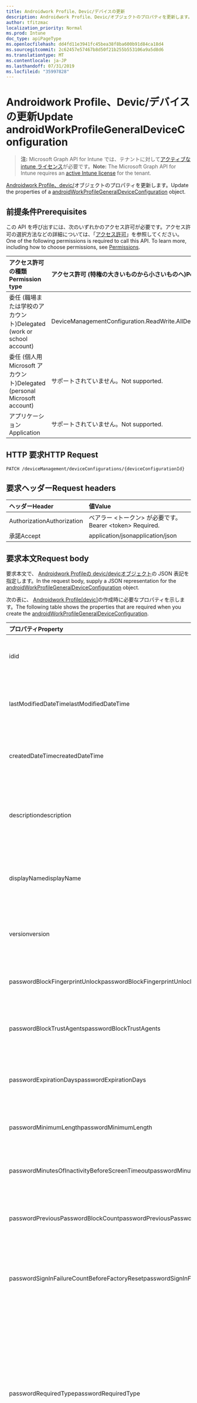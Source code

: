 ```yaml
---
title: Androidwork Profile、Devic/デバイスの更新
description: Androidwork Profile、Devic/オブジェクトのプロパティを更新します。
author: tfitzmac
localization_priority: Normal
ms.prod: Intune
doc_type: apiPageType
ms.openlocfilehash: dd4fd11e3941fc45bea38f8ba600b91d84ca18d4
ms.sourcegitcommit: 2c62457e57467b8d50f21b255b553106a9a5d8d6
ms.translationtype: MT
ms.contentlocale: ja-JP
ms.lasthandoff: 07/31/2019
ms.locfileid: "35997828"
---
```

# <a name="update-androidworkprofilegeneraldeviceconfiguration"></a><span data-ttu-id="a1b62-103">Androidwork Profile、Devic/デバイスの更新</span><span class="sxs-lookup"><span data-stu-id="a1b62-103">Update androidWorkProfileGeneralDeviceConfiguration</span></span>

> <span data-ttu-id="a1b62-104">**注:** Microsoft Graph API for Intune では、テナントに対して[アクティブな intune ライセンス](https://go.microsoft.com/fwlink/?linkid=839381)が必要です。</span><span class="sxs-lookup"><span data-stu-id="a1b62-104">**Note:** The Microsoft Graph API for Intune requires an [active Intune license](https://go.microsoft.com/fwlink/?linkid=839381) for the tenant.</span></span>

<span data-ttu-id="a1b62-105">[Androidwork Profile、devic/](../resources/intune-deviceconfig-androidworkprofilegeneraldeviceconfiguration.md)オブジェクトのプロパティを更新します。</span><span class="sxs-lookup"><span data-stu-id="a1b62-105">Update the properties of a [androidWorkProfileGeneralDeviceConfiguration](../resources/intune-deviceconfig-androidworkprofilegeneraldeviceconfiguration.md) object.</span></span>

## <a name="prerequisites"></a><span data-ttu-id="a1b62-106">前提条件</span><span class="sxs-lookup"><span data-stu-id="a1b62-106">Prerequisites</span></span>
<span data-ttu-id="a1b62-p101">この API を呼び出すには、次のいずれかのアクセス許可が必要です。アクセス許可の選択方法などの詳細については、「[アクセス許可](/graph/permissions-reference)」を参照してください。</span><span class="sxs-lookup"><span data-stu-id="a1b62-p101">One of the following permissions is required to call this API. To learn more, including how to choose permissions, see [Permissions](/graph/permissions-reference).</span></span>

|<span data-ttu-id="a1b62-109">アクセス許可の種類</span><span class="sxs-lookup"><span data-stu-id="a1b62-109">Permission type</span></span>|<span data-ttu-id="a1b62-110">アクセス許可 (特権の大きいものから小さいものへ)</span><span class="sxs-lookup"><span data-stu-id="a1b62-110">Permissions (from most to least privileged)</span></span>|
|:---|:---|
|<span data-ttu-id="a1b62-111">委任 (職場または学校のアカウント)</span><span class="sxs-lookup"><span data-stu-id="a1b62-111">Delegated (work or school account)</span></span>|<span data-ttu-id="a1b62-112">DeviceManagementConfiguration.ReadWrite.All</span><span class="sxs-lookup"><span data-stu-id="a1b62-112">DeviceManagementConfiguration.ReadWrite.All</span></span>|
|<span data-ttu-id="a1b62-113">委任 (個人用 Microsoft アカウント)</span><span class="sxs-lookup"><span data-stu-id="a1b62-113">Delegated (personal Microsoft account)</span></span>|<span data-ttu-id="a1b62-114">サポートされていません。</span><span class="sxs-lookup"><span data-stu-id="a1b62-114">Not supported.</span></span>|
|<span data-ttu-id="a1b62-115">アプリケーション</span><span class="sxs-lookup"><span data-stu-id="a1b62-115">Application</span></span>|<span data-ttu-id="a1b62-116">サポートされていません。</span><span class="sxs-lookup"><span data-stu-id="a1b62-116">Not supported.</span></span>|

## <a name="http-request"></a><span data-ttu-id="a1b62-117">HTTP 要求</span><span class="sxs-lookup"><span data-stu-id="a1b62-117">HTTP Request</span></span>
<!-- {
  "blockType": "ignored"
}
-->
``` http
PATCH /deviceManagement/deviceConfigurations/{deviceConfigurationId}
```

## <a name="request-headers"></a><span data-ttu-id="a1b62-118">要求ヘッダー</span><span class="sxs-lookup"><span data-stu-id="a1b62-118">Request headers</span></span>
|<span data-ttu-id="a1b62-119">ヘッダー</span><span class="sxs-lookup"><span data-stu-id="a1b62-119">Header</span></span>|<span data-ttu-id="a1b62-120">値</span><span class="sxs-lookup"><span data-stu-id="a1b62-120">Value</span></span>|
|:---|:---|
|<span data-ttu-id="a1b62-121">Authorization</span><span class="sxs-lookup"><span data-stu-id="a1b62-121">Authorization</span></span>|<span data-ttu-id="a1b62-122">ベアラー &lt;トークン&gt; が必要です。</span><span class="sxs-lookup"><span data-stu-id="a1b62-122">Bearer &lt;token&gt; Required.</span></span>|
|<span data-ttu-id="a1b62-123">承諾</span><span class="sxs-lookup"><span data-stu-id="a1b62-123">Accept</span></span>|<span data-ttu-id="a1b62-124">application/json</span><span class="sxs-lookup"><span data-stu-id="a1b62-124">application/json</span></span>|

## <a name="request-body"></a><span data-ttu-id="a1b62-125">要求本文</span><span class="sxs-lookup"><span data-stu-id="a1b62-125">Request body</span></span>
<span data-ttu-id="a1b62-126">要求本文で、 [Androidwork Profileの devic/devicオブジェクト](../resources/intune-deviceconfig-androidworkprofilegeneraldeviceconfiguration.md)の JSON 表記を指定します。</span><span class="sxs-lookup"><span data-stu-id="a1b62-126">In the request body, supply a JSON representation for the [androidWorkProfileGeneralDeviceConfiguration](../resources/intune-deviceconfig-androidworkprofilegeneraldeviceconfiguration.md) object.</span></span>

<span data-ttu-id="a1b62-127">次の表に、 [Androidwork Profile[devic]](../resources/intune-deviceconfig-androidworkprofilegeneraldeviceconfiguration.md)の作成時に必要なプロパティを示します。</span><span class="sxs-lookup"><span data-stu-id="a1b62-127">The following table shows the properties that are required when you create the [androidWorkProfileGeneralDeviceConfiguration](../resources/intune-deviceconfig-androidworkprofilegeneraldeviceconfiguration.md).</span></span>

|<span data-ttu-id="a1b62-128">プロパティ</span><span class="sxs-lookup"><span data-stu-id="a1b62-128">Property</span></span>|<span data-ttu-id="a1b62-129">型</span><span class="sxs-lookup"><span data-stu-id="a1b62-129">Type</span></span>|<span data-ttu-id="a1b62-130">説明</span><span class="sxs-lookup"><span data-stu-id="a1b62-130">Description</span></span>|
|:---|:---|:---|
|<span data-ttu-id="a1b62-131">id</span><span class="sxs-lookup"><span data-stu-id="a1b62-131">id</span></span>|<span data-ttu-id="a1b62-132">文字列</span><span class="sxs-lookup"><span data-stu-id="a1b62-132">String</span></span>|<span data-ttu-id="a1b62-133">エンティティのキー。</span><span class="sxs-lookup"><span data-stu-id="a1b62-133">Key of the entity.</span></span> <span data-ttu-id="a1b62-134">[deviceConfiguration](../resources/intune-deviceconfig-deviceconfiguration.md) から継承します</span><span class="sxs-lookup"><span data-stu-id="a1b62-134">Inherited from [deviceConfiguration](../resources/intune-deviceconfig-deviceconfiguration.md)</span></span>|
|<span data-ttu-id="a1b62-135">lastModifiedDateTime</span><span class="sxs-lookup"><span data-stu-id="a1b62-135">lastModifiedDateTime</span></span>|<span data-ttu-id="a1b62-136">DateTimeOffset</span><span class="sxs-lookup"><span data-stu-id="a1b62-136">DateTimeOffset</span></span>|<span data-ttu-id="a1b62-137">オブジェクトの最終更新の DateTime。</span><span class="sxs-lookup"><span data-stu-id="a1b62-137">DateTime the object was last modified.</span></span> <span data-ttu-id="a1b62-138">[deviceConfiguration](../resources/intune-deviceconfig-deviceconfiguration.md) から継承します</span><span class="sxs-lookup"><span data-stu-id="a1b62-138">Inherited from [deviceConfiguration](../resources/intune-deviceconfig-deviceconfiguration.md)</span></span>|
|<span data-ttu-id="a1b62-139">createdDateTime</span><span class="sxs-lookup"><span data-stu-id="a1b62-139">createdDateTime</span></span>|<span data-ttu-id="a1b62-140">DateTimeOffset</span><span class="sxs-lookup"><span data-stu-id="a1b62-140">DateTimeOffset</span></span>|<span data-ttu-id="a1b62-141">オブジェクトが作成された DateTime。</span><span class="sxs-lookup"><span data-stu-id="a1b62-141">DateTime the object was created.</span></span> <span data-ttu-id="a1b62-142">[deviceConfiguration](../resources/intune-deviceconfig-deviceconfiguration.md) から継承します</span><span class="sxs-lookup"><span data-stu-id="a1b62-142">Inherited from [deviceConfiguration](../resources/intune-deviceconfig-deviceconfiguration.md)</span></span>|
|<span data-ttu-id="a1b62-143">description</span><span class="sxs-lookup"><span data-stu-id="a1b62-143">description</span></span>|<span data-ttu-id="a1b62-144">String</span><span class="sxs-lookup"><span data-stu-id="a1b62-144">String</span></span>|<span data-ttu-id="a1b62-145">管理者が指定した、デバイス構成についての説明。</span><span class="sxs-lookup"><span data-stu-id="a1b62-145">Admin provided description of the Device Configuration.</span></span> <span data-ttu-id="a1b62-146">[deviceConfiguration](../resources/intune-deviceconfig-deviceconfiguration.md) から継承します</span><span class="sxs-lookup"><span data-stu-id="a1b62-146">Inherited from [deviceConfiguration](../resources/intune-deviceconfig-deviceconfiguration.md)</span></span>|
|<span data-ttu-id="a1b62-147">displayName</span><span class="sxs-lookup"><span data-stu-id="a1b62-147">displayName</span></span>|<span data-ttu-id="a1b62-148">String</span><span class="sxs-lookup"><span data-stu-id="a1b62-148">String</span></span>|<span data-ttu-id="a1b62-149">管理者が指定した、デバイス構成の名前。</span><span class="sxs-lookup"><span data-stu-id="a1b62-149">Admin provided name of the device configuration.</span></span> <span data-ttu-id="a1b62-150">[deviceConfiguration](../resources/intune-deviceconfig-deviceconfiguration.md) から継承します</span><span class="sxs-lookup"><span data-stu-id="a1b62-150">Inherited from [deviceConfiguration](../resources/intune-deviceconfig-deviceconfiguration.md)</span></span>|
|<span data-ttu-id="a1b62-151">version</span><span class="sxs-lookup"><span data-stu-id="a1b62-151">version</span></span>|<span data-ttu-id="a1b62-152">Int32</span><span class="sxs-lookup"><span data-stu-id="a1b62-152">Int32</span></span>|<span data-ttu-id="a1b62-153">デバイス構成のバージョン。</span><span class="sxs-lookup"><span data-stu-id="a1b62-153">Version of the device configuration.</span></span> <span data-ttu-id="a1b62-154">[deviceConfiguration](../resources/intune-deviceconfig-deviceconfiguration.md) から継承します</span><span class="sxs-lookup"><span data-stu-id="a1b62-154">Inherited from [deviceConfiguration](../resources/intune-deviceconfig-deviceconfiguration.md)</span></span>|
|<span data-ttu-id="a1b62-155">passwordBlockFingerprintUnlock</span><span class="sxs-lookup"><span data-stu-id="a1b62-155">passwordBlockFingerprintUnlock</span></span>|<span data-ttu-id="a1b62-156">Boolean</span><span class="sxs-lookup"><span data-stu-id="a1b62-156">Boolean</span></span>|<span data-ttu-id="a1b62-157">指紋によるロック解除を禁止するかどうかを示します。</span><span class="sxs-lookup"><span data-stu-id="a1b62-157">Indicates whether or not to block fingerprint unlock.</span></span>|
|<span data-ttu-id="a1b62-158">passwordBlockTrustAgents</span><span class="sxs-lookup"><span data-stu-id="a1b62-158">passwordBlockTrustAgents</span></span>|<span data-ttu-id="a1b62-159">Boolean</span><span class="sxs-lookup"><span data-stu-id="a1b62-159">Boolean</span></span>|<span data-ttu-id="a1b62-160">Smart Lock や他の信頼エージェントをブロックするかどうかを示します。</span><span class="sxs-lookup"><span data-stu-id="a1b62-160">Indicates whether or not to block Smart Lock and other trust agents.</span></span>|
|<span data-ttu-id="a1b62-161">passwordExpirationDays</span><span class="sxs-lookup"><span data-stu-id="a1b62-161">passwordExpirationDays</span></span>|<span data-ttu-id="a1b62-162">Int32</span><span class="sxs-lookup"><span data-stu-id="a1b62-162">Int32</span></span>|<span data-ttu-id="a1b62-163">パスワードの有効期限が切れるまでの日数。</span><span class="sxs-lookup"><span data-stu-id="a1b62-163">Number of days before the password expires.</span></span> <span data-ttu-id="a1b62-164">有効な値は 1 から 365 までです</span><span class="sxs-lookup"><span data-stu-id="a1b62-164">Valid values 1 to 365</span></span>|
|<span data-ttu-id="a1b62-165">passwordMinimumLength</span><span class="sxs-lookup"><span data-stu-id="a1b62-165">passwordMinimumLength</span></span>|<span data-ttu-id="a1b62-166">Int32</span><span class="sxs-lookup"><span data-stu-id="a1b62-166">Int32</span></span>|<span data-ttu-id="a1b62-167">パスワードの最小の長さ。</span><span class="sxs-lookup"><span data-stu-id="a1b62-167">Minimum length of passwords.</span></span> <span data-ttu-id="a1b62-168">有効な値は 4 から 16 までです</span><span class="sxs-lookup"><span data-stu-id="a1b62-168">Valid values 4 to 16</span></span>|
|<span data-ttu-id="a1b62-169">passwordMinutesOfInactivityBeforeScreenTimeout</span><span class="sxs-lookup"><span data-stu-id="a1b62-169">passwordMinutesOfInactivityBeforeScreenTimeout</span></span>|<span data-ttu-id="a1b62-170">Int32</span><span class="sxs-lookup"><span data-stu-id="a1b62-170">Int32</span></span>|<span data-ttu-id="a1b62-171">画面がタイムアウトになるまでの非アクティブ時間 (分)。</span><span class="sxs-lookup"><span data-stu-id="a1b62-171">Minutes of inactivity before the screen times out.</span></span>|
|<span data-ttu-id="a1b62-172">passwordPreviousPasswordBlockCount</span><span class="sxs-lookup"><span data-stu-id="a1b62-172">passwordPreviousPasswordBlockCount</span></span>|<span data-ttu-id="a1b62-173">Int32</span><span class="sxs-lookup"><span data-stu-id="a1b62-173">Int32</span></span>|<span data-ttu-id="a1b62-174">ブロックする、以前のパスワードの数。</span><span class="sxs-lookup"><span data-stu-id="a1b62-174">Number of previous passwords to block.</span></span> <span data-ttu-id="a1b62-175">有効な値は 0 から 24 までです</span><span class="sxs-lookup"><span data-stu-id="a1b62-175">Valid values 0 to 24</span></span>|
|<span data-ttu-id="a1b62-176">passwordSignInFailureCountBeforeFactoryReset</span><span class="sxs-lookup"><span data-stu-id="a1b62-176">passwordSignInFailureCountBeforeFactoryReset</span></span>|<span data-ttu-id="a1b62-177">Int32</span><span class="sxs-lookup"><span data-stu-id="a1b62-177">Int32</span></span>|<span data-ttu-id="a1b62-178">出荷時の設定にリセットされるまでの、失敗が許可されるサインインの回数。</span><span class="sxs-lookup"><span data-stu-id="a1b62-178">Number of sign in failures allowed before factory reset.</span></span> <span data-ttu-id="a1b62-179">有効な値は1から16までです</span><span class="sxs-lookup"><span data-stu-id="a1b62-179">Valid values 1 to 16</span></span>|
|<span data-ttu-id="a1b62-180">passwordRequiredType</span><span class="sxs-lookup"><span data-stu-id="a1b62-180">passwordRequiredType</span></span>|[<span data-ttu-id="a1b62-181">androidWorkProfileRequiredPasswordType</span><span class="sxs-lookup"><span data-stu-id="a1b62-181">androidWorkProfileRequiredPasswordType</span></span>](../resources/intune-deviceconfig-androidworkprofilerequiredpasswordtype.md)|<span data-ttu-id="a1b62-182">必要なパスワードの種類。</span><span class="sxs-lookup"><span data-stu-id="a1b62-182">Type of password that is required.</span></span> <span data-ttu-id="a1b62-183">可能な値は、`deviceDefault`、`lowSecurityBiometric`、`required`、`atLeastNumeric`、`numericComplex`、`atLeastAlphabetic`、`atLeastAlphanumeric`、`alphanumericWithSymbols` です。</span><span class="sxs-lookup"><span data-stu-id="a1b62-183">Possible values are: `deviceDefault`, `lowSecurityBiometric`, `required`, `atLeastNumeric`, `numericComplex`, `atLeastAlphabetic`, `atLeastAlphanumeric`, `alphanumericWithSymbols`.</span></span>|
|<span data-ttu-id="a1b62-184">workProfileDataSharingType</span><span class="sxs-lookup"><span data-stu-id="a1b62-184">workProfileDataSharingType</span></span>|[<span data-ttu-id="a1b62-185">androidWorkProfileCrossProfileDataSharingType</span><span class="sxs-lookup"><span data-stu-id="a1b62-185">androidWorkProfileCrossProfileDataSharingType</span></span>](../resources/intune-deviceconfig-androidworkprofilecrossprofiledatasharingtype.md)|<span data-ttu-id="a1b62-186">許可されているデータ共有の種類。</span><span class="sxs-lookup"><span data-stu-id="a1b62-186">Type of data sharing that is allowed.</span></span> <span data-ttu-id="a1b62-187">使用可能な値は、`deviceDefault`、`preventAny`、`allowPersonalToWork`、`noRestrictions` です。</span><span class="sxs-lookup"><span data-stu-id="a1b62-187">Possible values are: `deviceDefault`, `preventAny`, `allowPersonalToWork`, `noRestrictions`.</span></span>|
|<span data-ttu-id="a1b62-188">workProfileBlockNotificationsWhileDeviceLocked</span><span class="sxs-lookup"><span data-stu-id="a1b62-188">workProfileBlockNotificationsWhileDeviceLocked</span></span>|<span data-ttu-id="a1b62-189">Boolean</span><span class="sxs-lookup"><span data-stu-id="a1b62-189">Boolean</span></span>|<span data-ttu-id="a1b62-190">デバイスがロックされているときに通知をブロックするかどうかを示します。</span><span class="sxs-lookup"><span data-stu-id="a1b62-190">Indicates whether or not to block notifications while device locked.</span></span>|
|<span data-ttu-id="a1b62-191">ワークワークプロファイルのアカウント</span><span class="sxs-lookup"><span data-stu-id="a1b62-191">workProfileBlockAddingAccounts</span></span>|<span data-ttu-id="a1b62-192">Boolean</span><span class="sxs-lookup"><span data-stu-id="a1b62-192">Boolean</span></span>|<span data-ttu-id="a1b62-193">ユーザーが作業プロファイルでアカウントを追加または削除することを禁止します。</span><span class="sxs-lookup"><span data-stu-id="a1b62-193">Block users from adding/removing accounts in work profile.</span></span>|
|<span data-ttu-id="a1b62-194">workProfileBluetoothEnableContactSharing</span><span class="sxs-lookup"><span data-stu-id="a1b62-194">workProfileBluetoothEnableContactSharing</span></span>|<span data-ttu-id="a1b62-195">Boolean</span><span class="sxs-lookup"><span data-stu-id="a1b62-195">Boolean</span></span>|<span data-ttu-id="a1b62-196">Bluetooth デバイスがエンタープライズの連絡先にアクセスできるようにします。</span><span class="sxs-lookup"><span data-stu-id="a1b62-196">Allow bluetooth devices to access enterprise contacts.</span></span>|
|<span data-ttu-id="a1b62-197">workProfileBlockScreenCapture</span><span class="sxs-lookup"><span data-stu-id="a1b62-197">workProfileBlockScreenCapture</span></span>|<span data-ttu-id="a1b62-198">Boolean</span><span class="sxs-lookup"><span data-stu-id="a1b62-198">Boolean</span></span>|<span data-ttu-id="a1b62-199">作業プロファイルの画面キャプチャをブロックします。</span><span class="sxs-lookup"><span data-stu-id="a1b62-199">Block screen capture in work profile.</span></span>|
|<span data-ttu-id="a1b62-200">work Profileblockクロスバープロファイル Ecallerid</span><span class="sxs-lookup"><span data-stu-id="a1b62-200">workProfileBlockCrossProfileCallerId</span></span>|<span data-ttu-id="a1b62-201">Boolean</span><span class="sxs-lookup"><span data-stu-id="a1b62-201">Boolean</span></span>|<span data-ttu-id="a1b62-202">[ブロック表示作業プロファイルの発信者番号を個人プロファイルに表示する。</span><span class="sxs-lookup"><span data-stu-id="a1b62-202">Block display work profile caller ID in personal profile.</span></span>|
|<span data-ttu-id="a1b62-203">workProfileBlockCamera</span><span class="sxs-lookup"><span data-stu-id="a1b62-203">workProfileBlockCamera</span></span>|<span data-ttu-id="a1b62-204">Boolean</span><span class="sxs-lookup"><span data-stu-id="a1b62-204">Boolean</span></span>|<span data-ttu-id="a1b62-205">作業プロファイルカメラをブロックします。</span><span class="sxs-lookup"><span data-stu-id="a1b62-205">Block work profile camera.</span></span>|
|<span data-ttu-id="a1b62-206">workProfileBlockCrossProfileContactsSearch</span><span class="sxs-lookup"><span data-stu-id="a1b62-206">workProfileBlockCrossProfileContactsSearch</span></span>|<span data-ttu-id="a1b62-207">Boolean</span><span class="sxs-lookup"><span data-stu-id="a1b62-207">Boolean</span></span>|<span data-ttu-id="a1b62-208">個人用プロファイルでの作業プロファイルの連絡先の使用を禁止します。</span><span class="sxs-lookup"><span data-stu-id="a1b62-208">Block work profile contacts availability in personal profile.</span></span>|
|<span data-ttu-id="a1b62-209">workProfileBlockCrossProfileCopyPaste</span><span class="sxs-lookup"><span data-stu-id="a1b62-209">workProfileBlockCrossProfileCopyPaste</span></span>|<span data-ttu-id="a1b62-210">Boolean</span><span class="sxs-lookup"><span data-stu-id="a1b62-210">Boolean</span></span>|<span data-ttu-id="a1b62-211">[クロスプロファイルコピー/貼り付けを許可する] の設定が有効になっているかどうかを示すブール値。</span><span class="sxs-lookup"><span data-stu-id="a1b62-211">Boolean that indicates if the setting disallow cross profile copy/paste is enabled.</span></span>|
|<span data-ttu-id="a1b62-212">work Profiledefaultapppermissionpolicy</span><span class="sxs-lookup"><span data-stu-id="a1b62-212">workProfileDefaultAppPermissionPolicy</span></span>|[<span data-ttu-id="a1b62-213">androidWorkProfileDefaultAppPermissionPolicyType</span><span class="sxs-lookup"><span data-stu-id="a1b62-213">androidWorkProfileDefaultAppPermissionPolicyType</span></span>](../resources/intune-deviceconfig-androidworkprofiledefaultapppermissionpolicytype.md)|<span data-ttu-id="a1b62-214">必要なパスワードの種類。</span><span class="sxs-lookup"><span data-stu-id="a1b62-214">Type of password that is required.</span></span> <span data-ttu-id="a1b62-215">使用可能な値は、`deviceDefault`、`prompt`、`autoGrant`、`autoDeny` です。</span><span class="sxs-lookup"><span data-stu-id="a1b62-215">Possible values are: `deviceDefault`, `prompt`, `autoGrant`, `autoDeny`.</span></span>|
|<span data-ttu-id="a1b62-216">。 Workprofilepasswordblockfingerprintunlock</span><span class="sxs-lookup"><span data-stu-id="a1b62-216">workProfilePasswordBlockFingerprintUnlock</span></span>|<span data-ttu-id="a1b62-217">Boolean</span><span class="sxs-lookup"><span data-stu-id="a1b62-217">Boolean</span></span>|<span data-ttu-id="a1b62-218">ワークプロファイルの指紋のロック解除をブロックするかどうかを示します。</span><span class="sxs-lookup"><span data-stu-id="a1b62-218">Indicates whether or not to block fingerprint unlock for work profile.</span></span>|
|<span data-ttu-id="a1b62-219">workProfilePasswordBlockTrustAgents</span><span class="sxs-lookup"><span data-stu-id="a1b62-219">workProfilePasswordBlockTrustAgents</span></span>|<span data-ttu-id="a1b62-220">Boolean</span><span class="sxs-lookup"><span data-stu-id="a1b62-220">Boolean</span></span>|<span data-ttu-id="a1b62-221">ワークプロファイルのスマートロックおよびその他の信頼エージェントを禁止するかどうかを示します。</span><span class="sxs-lookup"><span data-stu-id="a1b62-221">Indicates whether or not to block Smart Lock and other trust agents for work profile.</span></span>|
|<span data-ttu-id="a1b62-222">workProfilePasswordExpirationDays</span><span class="sxs-lookup"><span data-stu-id="a1b62-222">workProfilePasswordExpirationDays</span></span>|<span data-ttu-id="a1b62-223">Int32</span><span class="sxs-lookup"><span data-stu-id="a1b62-223">Int32</span></span>|<span data-ttu-id="a1b62-224">作業プロファイルのパスワードが期限切れになるまでの日数。</span><span class="sxs-lookup"><span data-stu-id="a1b62-224">Number of days before the work profile password expires.</span></span> <span data-ttu-id="a1b62-225">有効な値は 1 から 365 までです</span><span class="sxs-lookup"><span data-stu-id="a1b62-225">Valid values 1 to 365</span></span>|
|<span data-ttu-id="a1b62-226">workProfilePasswordMinimumLength</span><span class="sxs-lookup"><span data-stu-id="a1b62-226">workProfilePasswordMinimumLength</span></span>|<span data-ttu-id="a1b62-227">Int32</span><span class="sxs-lookup"><span data-stu-id="a1b62-227">Int32</span></span>|<span data-ttu-id="a1b62-228">ワークプロファイルのパスワードの最小の長さ。</span><span class="sxs-lookup"><span data-stu-id="a1b62-228">Minimum length of work profile password.</span></span> <span data-ttu-id="a1b62-229">有効な値は 4 から 16 までです</span><span class="sxs-lookup"><span data-stu-id="a1b62-229">Valid values 4 to 16</span></span>|
|<span data-ttu-id="a1b62-230">ワークプロファイルのパスワード Minnumericcharacters</span><span class="sxs-lookup"><span data-stu-id="a1b62-230">workProfilePasswordMinNumericCharacters</span></span>|<span data-ttu-id="a1b62-231">Int32</span><span class="sxs-lookup"><span data-stu-id="a1b62-231">Int32</span></span>|<span data-ttu-id="a1b62-232">作業プロファイルのパスワードに必要な数字の最小数。</span><span class="sxs-lookup"><span data-stu-id="a1b62-232">Minimum # of numeric characters required in work profile password.</span></span> <span data-ttu-id="a1b62-233">有効な値は1から10までです</span><span class="sxs-lookup"><span data-stu-id="a1b62-233">Valid values 1 to 10</span></span>|
|<span data-ttu-id="a1b62-234">workProfilePasswordMinNonLetterCharacters</span><span class="sxs-lookup"><span data-stu-id="a1b62-234">workProfilePasswordMinNonLetterCharacters</span></span>|<span data-ttu-id="a1b62-235">Int32</span><span class="sxs-lookup"><span data-stu-id="a1b62-235">Int32</span></span>|<span data-ttu-id="a1b62-236">作業プロファイルのパスワードに必要な文字以外の文字数の最小値。</span><span class="sxs-lookup"><span data-stu-id="a1b62-236">Minimum # of non-letter characters required in work profile password.</span></span> <span data-ttu-id="a1b62-237">有効な値は1から10までです</span><span class="sxs-lookup"><span data-stu-id="a1b62-237">Valid values 1 to 10</span></span>|
|<span data-ttu-id="a1b62-238">workProfilePasswordMinLetterCharacters</span><span class="sxs-lookup"><span data-stu-id="a1b62-238">workProfilePasswordMinLetterCharacters</span></span>|<span data-ttu-id="a1b62-239">Int32</span><span class="sxs-lookup"><span data-stu-id="a1b62-239">Int32</span></span>|<span data-ttu-id="a1b62-240">作業プロファイルのパスワードに必要な文字数の最小値。</span><span class="sxs-lookup"><span data-stu-id="a1b62-240">Minimum # of letter characters required in work profile password.</span></span> <span data-ttu-id="a1b62-241">有効な値は1から10までです</span><span class="sxs-lookup"><span data-stu-id="a1b62-241">Valid values 1 to 10</span></span>|
|<span data-ttu-id="a1b62-242">workProfilePasswordMinLowerCaseCharacters</span><span class="sxs-lookup"><span data-stu-id="a1b62-242">workProfilePasswordMinLowerCaseCharacters</span></span>|<span data-ttu-id="a1b62-243">Int32</span><span class="sxs-lookup"><span data-stu-id="a1b62-243">Int32</span></span>|<span data-ttu-id="a1b62-244">作業プロファイルのパスワードに必要な小文字の最小文字数。</span><span class="sxs-lookup"><span data-stu-id="a1b62-244">Minimum # of lower-case characters required in work profile password.</span></span> <span data-ttu-id="a1b62-245">有効な値は1から10までです</span><span class="sxs-lookup"><span data-stu-id="a1b62-245">Valid values 1 to 10</span></span>|
|<span data-ttu-id="a1b62-246">workProfilePasswordMinUpperCaseCharacters</span><span class="sxs-lookup"><span data-stu-id="a1b62-246">workProfilePasswordMinUpperCaseCharacters</span></span>|<span data-ttu-id="a1b62-247">Int32</span><span class="sxs-lookup"><span data-stu-id="a1b62-247">Int32</span></span>|<span data-ttu-id="a1b62-248">作業プロファイルのパスワードに必要な大文字と小文字の最小値。</span><span class="sxs-lookup"><span data-stu-id="a1b62-248">Minimum # of upper-case characters required in work profile password.</span></span> <span data-ttu-id="a1b62-249">有効な値は1から10までです</span><span class="sxs-lookup"><span data-stu-id="a1b62-249">Valid values 1 to 10</span></span>|
|<span data-ttu-id="a1b62-250">ワークスペースのパスワードを入力する</span><span class="sxs-lookup"><span data-stu-id="a1b62-250">workProfilePasswordMinSymbolCharacters</span></span>|<span data-ttu-id="a1b62-251">Int32</span><span class="sxs-lookup"><span data-stu-id="a1b62-251">Int32</span></span>|<span data-ttu-id="a1b62-252">作業プロファイルのパスワードに必要な記号の最小数。</span><span class="sxs-lookup"><span data-stu-id="a1b62-252">Minimum # of symbols required in work profile password.</span></span> <span data-ttu-id="a1b62-253">有効な値は1から10までです</span><span class="sxs-lookup"><span data-stu-id="a1b62-253">Valid values 1 to 10</span></span>|
|<span data-ttu-id="a1b62-254">workProfilePasswordMinutesOfInactivityBeforeScreenTimeout</span><span class="sxs-lookup"><span data-stu-id="a1b62-254">workProfilePasswordMinutesOfInactivityBeforeScreenTimeout</span></span>|<span data-ttu-id="a1b62-255">Int32</span><span class="sxs-lookup"><span data-stu-id="a1b62-255">Int32</span></span>|<span data-ttu-id="a1b62-256">画面がタイムアウトになるまでの非アクティブ時間 (分)。</span><span class="sxs-lookup"><span data-stu-id="a1b62-256">Minutes of inactivity before the screen times out.</span></span>|
|<span data-ttu-id="a1b62-257">workProfilePasswordPreviousPasswordBlockCount</span><span class="sxs-lookup"><span data-stu-id="a1b62-257">workProfilePasswordPreviousPasswordBlockCount</span></span>|<span data-ttu-id="a1b62-258">Int32</span><span class="sxs-lookup"><span data-stu-id="a1b62-258">Int32</span></span>|<span data-ttu-id="a1b62-259">ブロックする、以前の作業プロファイルのパスワードの数。</span><span class="sxs-lookup"><span data-stu-id="a1b62-259">Number of previous work profile passwords to block.</span></span> <span data-ttu-id="a1b62-260">有効な値は 0 から 24 までです</span><span class="sxs-lookup"><span data-stu-id="a1b62-260">Valid values 0 to 24</span></span>|
|<span data-ttu-id="a1b62-261">workProfilePasswordSignInFailureCountBeforeFactoryReset</span><span class="sxs-lookup"><span data-stu-id="a1b62-261">workProfilePasswordSignInFailureCountBeforeFactoryReset</span></span>|<span data-ttu-id="a1b62-262">Int32</span><span class="sxs-lookup"><span data-stu-id="a1b62-262">Int32</span></span>|<span data-ttu-id="a1b62-263">作業プロファイルが削除され、すべての企業データが削除されるまでに許可されるサインイン失敗回数。</span><span class="sxs-lookup"><span data-stu-id="a1b62-263">Number of sign in failures allowed before work profile is removed and all corporate data deleted.</span></span> <span data-ttu-id="a1b62-264">有効な値は1から16までです</span><span class="sxs-lookup"><span data-stu-id="a1b62-264">Valid values 1 to 16</span></span>|
|<span data-ttu-id="a1b62-265">workProfilePasswordRequiredType</span><span class="sxs-lookup"><span data-stu-id="a1b62-265">workProfilePasswordRequiredType</span></span>|[<span data-ttu-id="a1b62-266">androidWorkProfileRequiredPasswordType</span><span class="sxs-lookup"><span data-stu-id="a1b62-266">androidWorkProfileRequiredPasswordType</span></span>](../resources/intune-deviceconfig-androidworkprofilerequiredpasswordtype.md)|<span data-ttu-id="a1b62-267">必要な業務プロファイルのパスワードの種類。</span><span class="sxs-lookup"><span data-stu-id="a1b62-267">Type of work profile password that is required.</span></span> <span data-ttu-id="a1b62-268">可能な値は、`deviceDefault`、`lowSecurityBiometric`、`required`、`atLeastNumeric`、`numericComplex`、`atLeastAlphabetic`、`atLeastAlphanumeric`、`alphanumericWithSymbols` です。</span><span class="sxs-lookup"><span data-stu-id="a1b62-268">Possible values are: `deviceDefault`, `lowSecurityBiometric`, `required`, `atLeastNumeric`, `numericComplex`, `atLeastAlphabetic`, `atLeastAlphanumeric`, `alphanumericWithSymbols`.</span></span>|
|<span data-ttu-id="a1b62-269">次</span><span class="sxs-lookup"><span data-stu-id="a1b62-269">workProfileRequirePassword</span></span>|<span data-ttu-id="a1b62-270">Boolean</span><span class="sxs-lookup"><span data-stu-id="a1b62-270">Boolean</span></span>|<span data-ttu-id="a1b62-271">パスワードが必要です。または職場プロファイルでは使用できません</span><span class="sxs-lookup"><span data-stu-id="a1b62-271">Password is required or not for work profile</span></span>|
|<span data-ttu-id="a1b62-272">securityRequireVerifyApps</span><span class="sxs-lookup"><span data-stu-id="a1b62-272">securityRequireVerifyApps</span></span>|<span data-ttu-id="a1b62-273">Boolean</span><span class="sxs-lookup"><span data-stu-id="a1b62-273">Boolean</span></span>|<span data-ttu-id="a1b62-274">Android の検証アプリ機能をオンにするよう要求します。</span><span class="sxs-lookup"><span data-stu-id="a1b62-274">Require the Android Verify apps feature is turned on.</span></span>|



## <a name="response"></a><span data-ttu-id="a1b62-275">応答</span><span class="sxs-lookup"><span data-stu-id="a1b62-275">Response</span></span>
<span data-ttu-id="a1b62-276">成功した場合、このメソッド`200 OK`は応答コードと、応答本文で更新された[Androidwork profileprofiledevicオブジェクト](../resources/intune-deviceconfig-androidworkprofilegeneraldeviceconfiguration.md)を返します。</span><span class="sxs-lookup"><span data-stu-id="a1b62-276">If successful, this method returns a `200 OK` response code and an updated [androidWorkProfileGeneralDeviceConfiguration](../resources/intune-deviceconfig-androidworkprofilegeneraldeviceconfiguration.md) object in the response body.</span></span>

## <a name="example"></a><span data-ttu-id="a1b62-277">例</span><span class="sxs-lookup"><span data-stu-id="a1b62-277">Example</span></span>

### <a name="request"></a><span data-ttu-id="a1b62-278">要求</span><span class="sxs-lookup"><span data-stu-id="a1b62-278">Request</span></span>
<span data-ttu-id="a1b62-279">以下は、要求の例です。</span><span class="sxs-lookup"><span data-stu-id="a1b62-279">Here is an example of the request.</span></span>
``` http
PATCH https://graph.microsoft.com/v1.0/deviceManagement/deviceConfigurations/{deviceConfigurationId}
Content-type: application/json
Content-length: 1831

{
  "@odata.type": "#microsoft.graph.androidWorkProfileGeneralDeviceConfiguration",
  "description": "Description value",
  "displayName": "Display Name value",
  "version": 7,
  "passwordBlockFingerprintUnlock": true,
  "passwordBlockTrustAgents": true,
  "passwordExpirationDays": 6,
  "passwordMinimumLength": 5,
  "passwordMinutesOfInactivityBeforeScreenTimeout": 14,
  "passwordPreviousPasswordBlockCount": 2,
  "passwordSignInFailureCountBeforeFactoryReset": 12,
  "passwordRequiredType": "lowSecurityBiometric",
  "workProfileDataSharingType": "preventAny",
  "workProfileBlockNotificationsWhileDeviceLocked": true,
  "workProfileBlockAddingAccounts": true,
  "workProfileBluetoothEnableContactSharing": true,
  "workProfileBlockScreenCapture": true,
  "workProfileBlockCrossProfileCallerId": true,
  "workProfileBlockCamera": true,
  "workProfileBlockCrossProfileContactsSearch": true,
  "workProfileBlockCrossProfileCopyPaste": true,
  "workProfileDefaultAppPermissionPolicy": "prompt",
  "workProfilePasswordBlockFingerprintUnlock": true,
  "workProfilePasswordBlockTrustAgents": true,
  "workProfilePasswordExpirationDays": 1,
  "workProfilePasswordMinimumLength": 0,
  "workProfilePasswordMinNumericCharacters": 7,
  "workProfilePasswordMinNonLetterCharacters": 9,
  "workProfilePasswordMinLetterCharacters": 6,
  "workProfilePasswordMinLowerCaseCharacters": 9,
  "workProfilePasswordMinUpperCaseCharacters": 9,
  "workProfilePasswordMinSymbolCharacters": 6,
  "workProfilePasswordMinutesOfInactivityBeforeScreenTimeout": 9,
  "workProfilePasswordPreviousPasswordBlockCount": 13,
  "workProfilePasswordSignInFailureCountBeforeFactoryReset": 7,
  "workProfilePasswordRequiredType": "lowSecurityBiometric",
  "workProfileRequirePassword": true,
  "securityRequireVerifyApps": true
}
```

### <a name="response"></a><span data-ttu-id="a1b62-280">応答</span><span class="sxs-lookup"><span data-stu-id="a1b62-280">Response</span></span>
<span data-ttu-id="a1b62-p126">以下は、応答の例です。注:簡潔にするために、ここに示す応答オブジェクトは切り詰められている場合があります。すべてのプロパティは実際の呼び出しから返されます。</span><span class="sxs-lookup"><span data-stu-id="a1b62-p126">Here is an example of the response. Note: The response object shown here may be truncated for brevity. All of the properties will be returned from an actual call.</span></span>
``` http
HTTP/1.1 200 OK
Content-Type: application/json
Content-Length: 2003

{
  "@odata.type": "#microsoft.graph.androidWorkProfileGeneralDeviceConfiguration",
  "id": "6decda7e-da7e-6dec-7eda-ec6d7edaec6d",
  "lastModifiedDateTime": "2017-01-01T00:00:35.1329464-08:00",
  "createdDateTime": "2017-01-01T00:02:43.5775965-08:00",
  "description": "Description value",
  "displayName": "Display Name value",
  "version": 7,
  "passwordBlockFingerprintUnlock": true,
  "passwordBlockTrustAgents": true,
  "passwordExpirationDays": 6,
  "passwordMinimumLength": 5,
  "passwordMinutesOfInactivityBeforeScreenTimeout": 14,
  "passwordPreviousPasswordBlockCount": 2,
  "passwordSignInFailureCountBeforeFactoryReset": 12,
  "passwordRequiredType": "lowSecurityBiometric",
  "workProfileDataSharingType": "preventAny",
  "workProfileBlockNotificationsWhileDeviceLocked": true,
  "workProfileBlockAddingAccounts": true,
  "workProfileBluetoothEnableContactSharing": true,
  "workProfileBlockScreenCapture": true,
  "workProfileBlockCrossProfileCallerId": true,
  "workProfileBlockCamera": true,
  "workProfileBlockCrossProfileContactsSearch": true,
  "workProfileBlockCrossProfileCopyPaste": true,
  "workProfileDefaultAppPermissionPolicy": "prompt",
  "workProfilePasswordBlockFingerprintUnlock": true,
  "workProfilePasswordBlockTrustAgents": true,
  "workProfilePasswordExpirationDays": 1,
  "workProfilePasswordMinimumLength": 0,
  "workProfilePasswordMinNumericCharacters": 7,
  "workProfilePasswordMinNonLetterCharacters": 9,
  "workProfilePasswordMinLetterCharacters": 6,
  "workProfilePasswordMinLowerCaseCharacters": 9,
  "workProfilePasswordMinUpperCaseCharacters": 9,
  "workProfilePasswordMinSymbolCharacters": 6,
  "workProfilePasswordMinutesOfInactivityBeforeScreenTimeout": 9,
  "workProfilePasswordPreviousPasswordBlockCount": 13,
  "workProfilePasswordSignInFailureCountBeforeFactoryReset": 7,
  "workProfilePasswordRequiredType": "lowSecurityBiometric",
  "workProfileRequirePassword": true,
  "securityRequireVerifyApps": true
}
```



